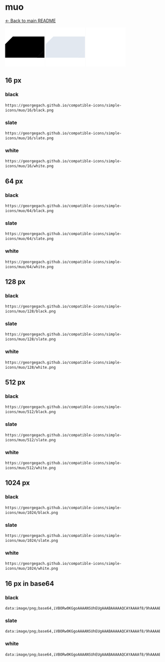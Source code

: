 # muo

[← Back to main README](../../README.md)


<img src="./128/black.png" width="128" alt="muo black icon" />
<img src="./128/slate.png" width="128" alt="muo slate icon" />
<img src="./128/white.png" width="128" alt="muo white icon" />

## 16 px

### black
```
https://georgegach.github.io/compatible-icons/simple-icons/muo/16/black.png
```

### slate
```
https://georgegach.github.io/compatible-icons/simple-icons/muo/16/slate.png
```

### white
```
https://georgegach.github.io/compatible-icons/simple-icons/muo/16/white.png
```

## 64 px

### black
```
https://georgegach.github.io/compatible-icons/simple-icons/muo/64/black.png
```

### slate
```
https://georgegach.github.io/compatible-icons/simple-icons/muo/64/slate.png
```

### white
```
https://georgegach.github.io/compatible-icons/simple-icons/muo/64/white.png
```

## 128 px

### black
```
https://georgegach.github.io/compatible-icons/simple-icons/muo/128/black.png
```

### slate
```
https://georgegach.github.io/compatible-icons/simple-icons/muo/128/slate.png
```

### white
```
https://georgegach.github.io/compatible-icons/simple-icons/muo/128/white.png
```

## 512 px

### black
```
https://georgegach.github.io/compatible-icons/simple-icons/muo/512/black.png
```

### slate
```
https://georgegach.github.io/compatible-icons/simple-icons/muo/512/slate.png
```

### white
```
https://georgegach.github.io/compatible-icons/simple-icons/muo/512/white.png
```

## 1024 px

### black
```
https://georgegach.github.io/compatible-icons/simple-icons/muo/1024/black.png
```

### slate
```
https://georgegach.github.io/compatible-icons/simple-icons/muo/1024/slate.png
```

### white
```
https://georgegach.github.io/compatible-icons/simple-icons/muo/1024/white.png
```

## 16 px in base64

### black
```
data:image/png;base64,iVBORw0KGgoAAAANSUhEUgAAABAAAAAQCAYAAAAf8/9hAAAABmJLR0QA/wD/AP+gvaeTAAAAm0lEQVQ4jdXRywrCMBCF4S9qwZ07H8udT6s+kYoXvNRrXTiBUkRsdx4IGU4y/yQz/L1SLS4wQa8LqMAMF1Qt1jMnz3FumVzhAQuUYaxxxxYHnMLfR4ESmybg2qAe46AKUPZXn17Qiy/UVcYrYFDz+x96d0tBytphFPEy9pSb5T2hJ8ZRSBPwq/K0Os089wyGCdOWgJycvt76H70A8a1K7sRtleUAAAAASUVORK5CYII=
```

### slate
```
data:image/png;base64,iVBORw0KGgoAAAANSUhEUgAAABAAAAAQCAYAAAAf8/9hAAAABmJLR0QA/wD/AP+gvaeTAAAA10lEQVQ4jdWRS04CARAF642MkBiiIQEugx7BpUdVDzEXQY1hYggfdcoF4ICuZkmvXnfS1ZU0nH3lECotpy/1fdNQdAZUWo7ni0fMXcJlh32LSsvpvH6CYtZxeQcYz+tnySw4AN6Bb7AGluAKQP0A1pANYXFMKCC3YH/fj8ANMgSuJFuAJEN1CfaRmxNAsDy1ylryBRDptWMu/vmbz97pKDU4SiDw6u5Hq5AmBPFNaRImkHUCfwBe/yYYt9n2RACzIYB2+/kesd3JCGHQUx66ATzo5EjsnOsHifta4fA06hIAAAAASUVORK5CYII=
```

### white
```
data:image/png;base64,iVBORw0KGgoAAAANSUhEUgAAABAAAAAQCAYAAAAf8/9hAAAABmJLR0QA/wD/AP+gvaeTAAAAo0lEQVQ4jdWQOwoCQRBE36wumBkIHsvQy6onEvGD6PrbZ9IDwyLihFbSRdFVRTf8PVImagssgKY6RW3VlXqzDn02r9VrpVn1hbpRuxB26lM9qGf1EvopCjp1XwYk9Q60xUUXYBK/OALT0HfAbHB93wzMAB3wDD4u9NGH9z2SaiGUjduYCeiDN8HnUcQw4FfcAHNiLe7ZDEzGwLIyIJvT163/wRvuSNicmE3hGAAAAABJRU5ErkJggg==
```

